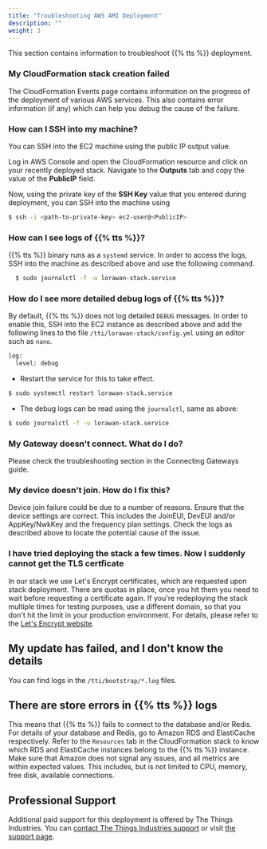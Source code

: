 ```yaml
---
title: "Troubleshooting AWS AMI Deployment"
description: ""
weight: 3
---
```


<!--
TODO: https://github.com/TheThingsNetwork/lorawan-stack/issues/2714
Move to generic getting started guide once ready.
-->

This section contains information to troubleshoot {{% tts %}} deployment.

<!--more-->

### My CloudFormation stack creation failed

The CloudFormation Events page contains information on the progress of the deployment of various AWS services. This also contains error information (if any) which can help you debug the cause of the failure.

### How can I SSH into my machine?

You can SSH into the EC2 machine using the public IP output value. 

Log in AWS Console and open the CloudFormation resource and click on your recently deployed stack. Navigate to the **Outputs** tab and copy the value of the **PublicIP** field. 

Now, using the private key of the **SSH Key** value that you entered during deployment, you can SSH into the machine using
```bash
$ ssh -i <path-to-private-key> ec2-user@<PublicIP>
```

### How can I see logs of {{% tts %}}?

{{% tts %}} binary runs as a `systemd` service. In order to access the logs, SSH into the machine as described above and use the following command.
```bash
  $ sudo journalctl -f -u lorawan-stack.service
```

### How do I see more detailed debug logs of {{% tts %}}?

By default, {{% tts %}} does not log detailed `DEBUG` messages. In order to enable this, SSH into the EC2 instance as described above and add the following lines to the file `/tti/lorawan-stack/config.yml` using an editor such as `nano`.
```bash
log:
  level: debug
```
- Restart the service for this to take effect.
```bash
$ sudo systemctl restart lorawan-stack.service
```
- The debug logs can be read using the `journalctl`, same as above:
```bash
$ sudo journalctl -f -u lorawan-stack.service
  ```

### My Gateway doesn't connect. What do I do?

<!--
TODO: https://github.com/TheThingsNetwork/lorawan-stack/issues/2714
Link to relevant section when available.
-->

Please check the troubleshooting section in the Connecting Gateways guide.
  
### My device doesn't join. How do I fix this?

<!--
TODO: https://github.com/TheThingsNetwork/lorawan-stack/issues/2714
Link to relevant section when available.
-->

Device join failure could be due to a number of reasons. Ensure that the device settings are correct. This includes the JoinEUI, DevEUI and/or AppKey/NwkKey and the frequency plan settings. Check the logs as described above to locate the potential cause of the issue.

### I have tried deploying the stack a few times. Now I suddenly cannot get the TLS certficate

In our stack we use Let's Encrypt certificates, which are requested upon stack deployment. There are quotas in place, once you hit them you need to wait before requesting a certificate again. If you're redeploying the stack multiple times for testing purposes, use a different domain, so that you don't hit the limit in your production environment. For details, please refer to the [Let's Encrypt website](https://letsencrypt.org/docs/rate-limits/).

## My update has failed, and I don't know the details

You can find logs in the `/tti/bootstrap/*.log` files.

## There are store errors in {{% tts %}} logs

This means that {{% tts %}} fails to connect to the database and/or Redis. For details of your database and Redis, go to Amazon RDS and ElastiCache respectively. Refer to the `Resources` tab in the CloudFormation stack to know which RDS and ElastiCache instances belong to the {{% tts %}} instance. Make sure that Amazon does not signal any issues, and all metrics are within expected values. This includes, but is not limited to CPU, memory, free disk, available connections.

## Professional Support

Additional paid support for this deployment is offered by The Things Industries. You can [contact The Things Industries support](mailto:support@thethingsindustries.com) or visit [the support page](https://www.thethingsindustries.com/stack/aws/support).
